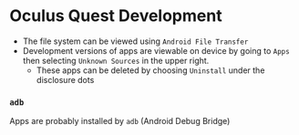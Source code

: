 # Oculus Quest Development

- The file system can be viewed using `Android File Transfer`
- Development versions of apps are viewable on device by going to `Apps` then selecting `Unknown Sources` in the upper right.
    - These apps can be deleted by choosing `Uninstall` under the disclosure dots

### `adb`

Apps are probably installed by `adb` (Android Debug Bridge)
